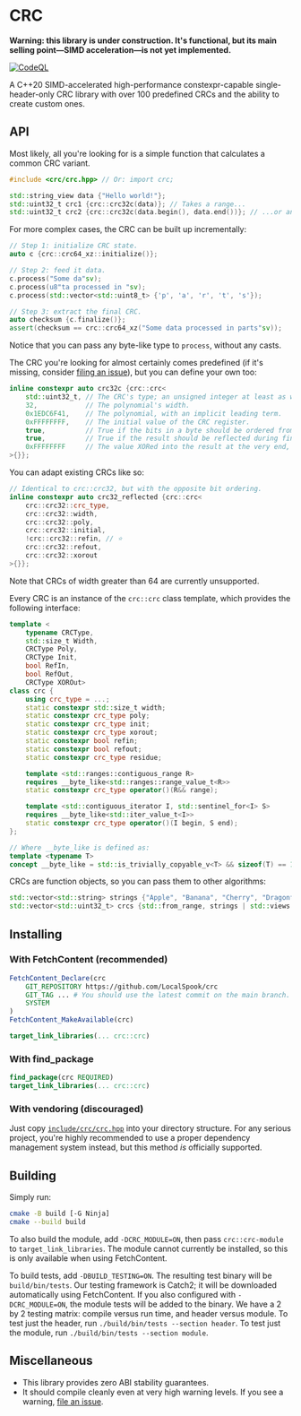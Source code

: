 # CRC

**Warning: this library is under construction.
It's functional, but its main selling point—SIMD acceleration—is not yet implemented.**

[![CodeQL](https://github.com/LocalSpook/crc/actions/workflows/codeql.yml/badge.svg)](https://github.com/LocalSpook/crc/actions/workflows/codeql.yml)

A C++20 SIMD-accelerated high-performance constexpr-capable single-header-only CRC library with over 100 predefined CRCs and the ability to create custom ones.

## API

Most likely, all you're looking for is a simple function that calculates a common CRC variant.

```cpp
#include <crc/crc.hpp> // Or: import crc;

std::string_view data {"Hello world!"};
std::uint32_t crc1 {crc::crc32c(data)}; // Takes a range...
std::uint32_t crc2 {crc::crc32c(data.begin(), data.end())}; // ...or an iterator pair.
```

For more complex cases, the CRC can be built up incrementally:

```cpp
// Step 1: initialize CRC state.
auto c {crc::crc64_xz::initialize()};

// Step 2: feed it data.
c.process("Some da"sv);
c.process(u8"ta processed in "sv);
c.process(std::vector<std::uint8_t> {'p', 'a', 'r', 't', 's'});

// Step 3: extract the final CRC.
auto checksum {c.finalize()};
assert(checksum == crc::crc64_xz("Some data processed in parts"sv));
```

Notice that you can pass any byte-like type to `process`, without any casts.

The CRC you're looking for almost certainly comes predefined
(if it's missing, consider [filing an issue](https://github.com/LocalSpook/crc/issues)),
but you can define your own too:

```cpp
inline constexpr auto crc32c {crc::crc<
    std::uint32_t, // The CRC's type; an unsigned integer at least as wide as the polynomial.
    32,            // The polynomial's width.
    0x1EDC6F41,    // The polynomial, with an implicit leading term.
    0xFFFFFFFF,    // The initial value of the CRC register.
    true,          // True if the bits in a byte should be ordered from LSb to MSb, false if vice-versa.
    true,          // True if the result should be reflected during finalization.
    0xFFFFFFFF     // The value XORed into the result at the very end, after any reflection.
>{}};
```

You can adapt existing CRCs like so:

```cpp
// Identical to crc::crc32, but with the opposite bit ordering.
inline constexpr auto crc32_reflected {crc::crc<
    crc::crc32::crc_type,
    crc::crc32::width,
    crc::crc32::poly,
    crc::crc32::initial,
    !crc::crc32::refin, // ⭐
    crc::crc32::refout,
    crc::crc32::xorout
>{}};
```

Note that CRCs of width greater than 64 are currently unsupported.

Every CRC is an instance of the `crc::crc` class template,
which provides the following interface:

```cpp
template <
    typename CRCType,
    std::size_t Width,
    CRCType Poly,
    CRCType Init,
    bool RefIn,
    bool RefOut,
    CRCType XOROut>
class crc {
    using crc_type = ...;
    static constexpr std::size_t width;
    static constexpr crc_type poly;
    static constexpr crc_type init;
    static constexpr crc_type xorout;
    static constexpr bool refin;
    static constexpr bool refout;
    static constexpr crc_type residue;

    template <std::ranges::contiguous_range R>
    requires __byte_like<std::ranges::range_value_t<R>>
    static constexpr crc_type operator()(R&& range);

    template <std::contiguous_iterator I, std::sentinel_for<I> S>
    requires __byte_like<std::iter_value_t<I>>
    static constexpr crc_type operator()(I begin, S end);
};

// Where __byte_like is defined as:
template <typename T>
concept __byte_like = std::is_trivially_copyable_v<T> && sizeof(T) == 1 && !std::same_as<std::remove_cv_t<T>, bool>;
```

CRCs are function objects, so you can pass them to other algorithms:

```cpp
std::vector<std::string> strings {"Apple", "Banana", "Cherry", "Dragonfruit"};
std::vector<std::uint32_t> crcs {std::from_range, strings | std::views::transform(crc::crc32c)};
```

## Installing

### With FetchContent (recommended)

```cmake
FetchContent_Declare(crc
    GIT_REPOSITORY https://github.com/LocalSpook/crc
    GIT_TAG ... # You should use the latest commit on the main branch.
    SYSTEM
)
FetchContent_MakeAvailable(crc)

target_link_libraries(... crc::crc)
```

### With find_package

```cmake
find_package(crc REQUIRED)
target_link_libraries(... crc::crc)
```

### With vendoring (discouraged)

Just copy [`include/crc/crc.hpp`](include/crc/crc.hpp) into your directory structure.
For any serious project, you're highly recommended to use a proper dependency management
system instead, but this method *is* officially supported.

## Building

Simply run:

```sh
cmake -B build [-G Ninja]
cmake --build build
```

To also build the module, add `-DCRC_MODULE=ON`, then pass `crc::crc-module` to `target_link_libraries`.
The module cannot currently be installed, so this is only available when using FetchContent.

To build tests, add `-DBUILD_TESTING=ON`.
The resulting test binary will be `build/bin/tests`.
Our testing framework is Catch2;
it will be downloaded automatically using FetchContent.
If you also configured with `-DCRC_MODULE=ON`,
the module tests will be added to the binary.
We have a 2 by 2 testing matrix:
compile versus run time, and header versus module.
To test just the header, run `./build/bin/tests --section header`.
To test just the module, run `./build/bin/tests --section module`.

## Miscellaneous

- This library provides zero ABI stability guarantees.
- It should compile cleanly even at very high warning levels.
  If you see a warning, [file an issue](https://github.com/LocalSpook/crc/issues).
